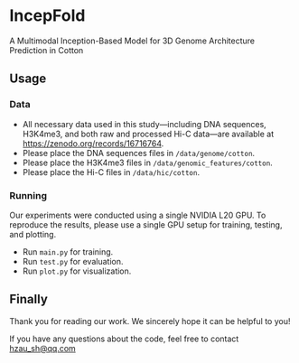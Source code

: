 # IncepFold

A Multimodal Inception-Based Model for 3D Genome Architecture Prediction in Cotton

## Usage

### Data

- All necessary data used in this study—including DNA sequences, H3K4me3, and both raw and processed Hi-C data—are available at https://zenodo.org/records/16716764.
- Please place the DNA sequences files in `/data/genome/cotton`.
- Please place the H3K4me3 files in `/data/genomic_features/cotton`.
- Please place the Hi-C files in `/data/hic/cotton`.

### Running

Our experiments were conducted using a single NVIDIA L20 GPU. To reproduce the results, please use a single GPU setup for training, testing, and plotting.

- Run `main.py` for training.
- Run `test.py` for evaluation.
- Run `plot.py` for visualization.

## Finally

Thank you for reading our work. We sincerely hope it can be helpful to you!

If you have any questions about the code, feel free to contact hzau_sh@qq.com
